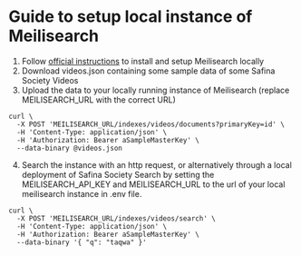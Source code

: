 # Guide to setup local instance of Meilisearch

1. Follow [official instructions](https://www.meilisearch.com/docs/learn/self_hosted/getting_started_with_self_hosted_meilisearch) to install and setup Meilisearch locally
2. Download videos.json containing some sample data of some Safina Society Videos
3. Upload the data to your locally running instance of Meilisearch (replace MEILISEARCH_URL with the correct URL)
```
curl \
  -X POST 'MEILISEARCH_URL/indexes/videos/documents?primaryKey=id' \
  -H 'Content-Type: application/json' \
  -H 'Authorization: Bearer aSampleMasterKey' \
  --data-binary @videos.json
```
4. Search the instance with an http request, or alternatively through a local deployment of Safina Society Search by setting the MEILISEARCH_API_KEY and MEILISEARCH_URL to the url of your local meilisearch instance in .env file.
```
curl \
  -X POST 'MEILISEARCH_URL/indexes/videos/search' \
  -H 'Content-Type: application/json' \
  -H 'Authorization: Bearer aSampleMasterKey' \
  --data-binary '{ "q": "taqwa" }'
```
